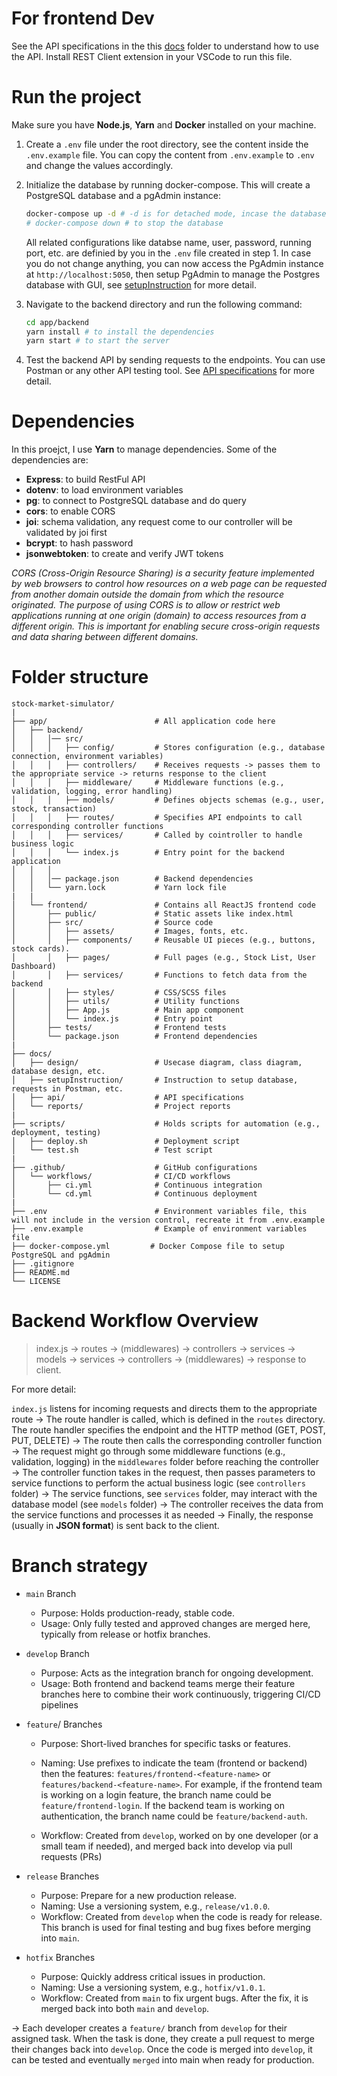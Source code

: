 # For frontend Dev

See the API specifications in the this [docs](app/backend/testAPI.http) folder to understand how to use the API. Install REST Client extension in your VSCode to run this file.

# Run the project

Make sure you have **Node.js**, **Yarn** and **Docker** installed on your machine.

1. Create a `.env` file under the root directory, see the content inside the `.env.example` file. You can copy the content from `.env.example` to `.env` and change the values accordingly.

2. Initialize the database by running docker-compose. This will create a PostgreSQL database and a pgAdmin instance:

    ```bash
    docker-compose up -d # -d is for detached mode, incase the database is not running, remove -d to see the logs
    # docker-compose down # to stop the database
    ```

    All related configurations like databse name, user, password, running port, etc. are definied by you in the `.env` file created in step 1. In case you do not change anything, you can now access the PgAdmin instance at `http://localhost:5050`, then setup PgAdmin to manage the Postgres database with GUI, see [setupInstruction](docs\setupInstructions\setupDatabase.md) for more detail.

3. Navigate to the backend directory and run the following command:

    ```bash
    cd app/backend
    yarn install # to install the dependencies
    yarn start # to start the server
    ```
4. Test the backend API by sending requests to the endpoints. You can use Postman or any other API testing tool. See [API specifications](docs\setupInstructions\setupPostmanRequests.md) for more detail.

# Dependencies

In this proejct, I use **Yarn** to manage dependencies. Some of the dependencies are:

- **Express**: to build RestFul API
- **dotenv**: to load environment variables
- **pg**: to connect to PostgreSQL database and do query
- **cors**: to enable CORS
- **joi**: schema validation, any request come to our controller will be validated by joi first
- **bcrypt**: to hash password
- **jsonwebtoken**: to create and verify JWT tokens

*CORS (Cross-Origin Resource Sharing) is a security feature implemented by web browsers to control how resources on a web page can be requested from another domain outside the domain from which the resource originated. The purpose of using CORS is to allow or restrict web applications running at one origin (domain) to access resources from a different origin. This is important for enabling secure cross-origin requests and data sharing between different domains.*


# Folder structure

```plaintext
stock-market-simulator/
|
├── app/                        # All application code here
│   ├── backend/ 
│   │   │── src/                   
│   │   │   ├── config/         # Stores configuration (e.g., database connection, environment variables)
│   │   │   ├── controllers/    # Receives requests -> passes them to the appropriate service -> returns response to the client
│   │   │   ├── middleware/     # Middleware functions (e.g., validation, logging, error handling)
│   │   │   ├── models/         # Defines objects schemas (e.g., user, stock, transaction)
│   │   │   ├── routes/         # Specifies API endpoints to call corresponding controller functions
│   │   │   ├── services/       # Called by cointroller to handle business logic 
│   │   │   └── index.js        # Entry point for the backend application
│   │   │
│   │   │── package.json        # Backend dependencies
│   │   └── yarn.lock           # Yarn lock file
|   | 
│   └── frontend/               # Contains all ReactJS frontend code
│       ├── public/             # Static assets like index.html
│       ├── src/                # Source code
│       │   ├── assets/         # Images, fonts, etc.
│       │   ├── components/     # Reusable UI pieces (e.g., buttons, stock cards).
│       │   ├── pages/          # Full pages (e.g., Stock List, User Dashboard)
│       │   ├── services/       # Functions to fetch data from the backend
│       │   ├── styles/         # CSS/SCSS files
│       │   ├── utils/          # Utility functions
│       │   ├── App.js          # Main app component
│       │   └── index.js        # Entry point
│       ├── tests/              # Frontend tests
│       └── package.json        # Frontend dependencies
| 
├── docs/                      
│   ├── design/                 # Usecase diagram, class diagram, database design, etc.
│   ├── setupInstruction/       # Instruction to setup database, requests in Postman, etc.
│   ├── api/                    # API specifications
│   └── reports/                # Project reports
|
├── scripts/                    # Holds scripts for automation (e.g., deployment, testing)
│   ├── deploy.sh               # Deployment script
│   └── test.sh                 # Test script
|
├── .github/                    # GitHub configurations
│   └── workflows/              # CI/CD workflows
│       ├── ci.yml              # Continuous integration
│       └── cd.yml              # Continuous deployment
|
├── .env                        # Environment variables file, this will not include in the version control, recreate it from .env.example
├── .env.example                # Example of environment variables file
├── docker-compose.yml         # Docker Compose file to setup PostgreSQL and pgAdmin
├── .gitignore                  
├── README.md                   
└── LICENSE                
```

# Backend Workflow Overview  

>index.js → routes → (middlewares) → controllers → services → models → services → controllers → (middlewares) → response to client.

For more detail:

`index.js` listens for incoming requests and directs them to the appropriate route  &rarr; The route handler is called, which is defined in the `routes` directory. The route handler specifies the endpoint and the HTTP method (GET, POST, PUT, DELETE) &rarr; The route then calls the corresponding controller function  &rarr; The request might go through some middleware functions (e.g., validation, logging) in the `middlewares` folder before reaching the controller  &rarr; The controller function takes in the request, then passes parameters to service functions to perform the actual business logic (see `controllers` folder)  &rarr; The service functions, see `services` folder, may interact with the database model (see `models` folder)  &rarr; The controller receives the data from the service functions and processes it as needed  &rarr; Finally, the response (usually in **JSON format**) is sent back to the client.  


# Branch strategy

- `main` Branch
    - Purpose: Holds production-ready, stable code.
    - Usage: Only fully tested and approved changes are merged here, typically from release or hotfix branches.

- `develop` Branch
    - Purpose: Acts as the integration branch for ongoing development.
    - Usage: Both frontend and backend teams merge their feature branches here to combine their work continuously, triggering CI/CD pipelines 

- `feature`/ Branches
    - Purpose: Short-lived branches for specific tasks or features.
    - Naming: Use prefixes to indicate the team (frontend or backend) then the features:  `features/frontend-<feature-name>` or `features/backend-<feature-name>`. For example, if the frontend team is working on a login feature, the branch name could be `feature/frontend-login`. If the backend team is working on authentication, the branch name could be `feature/backend-auth`. 
    
    - Workflow: Created from `develop`, worked on by one developer (or a small team if needed), and merged back into develop via pull requests (PRs)

- `release` Branches
    - Purpose: Prepare for a new production release.
    - Naming: Use a versioning system, e.g., `release/v1.0.0`.
    - Workflow: Created from `develop` when the code is ready for release. This branch is used for final testing and bug fixes before merging into `main`.

- `hotfix` Branches
    - Purpose: Quickly address critical issues in production.
    - Naming: Use a versioning system, e.g., `hotfix/v1.0.1`.
    - Workflow: Created from `main` to fix urgent bugs. After the fix, it is merged back into both `main` and `develop`.

&rarr; Each developer creates a `feature/` branch from `develop` for their assigned task. When the task is done, they create a pull request to merge their changes back into `develop`. Once the code is merged into `develop`, it can be tested and eventually `merged` into main when ready for production.